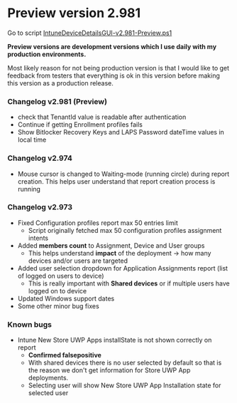 # Preview version 2.981
Go to script [IntuneDeviceDetailsGUI-v2.981-Preview.ps1](./IntuneDeviceDetailsGUI-v2.981-Preview.ps1)  

**Preview versions are development versions which I use daily with my production environments.**


Most likely reason for not being production version is that I would like to get feedback from testers that everything is ok in this version before making this version as a production release.

### Changelog v2.981 (Preview)
* check that TenantId value is readable after authentication
* Continue if getting Enrollment profiles fails
* Show Bitlocker Recovery Keys and LAPS Password dateTime values in local time

### Changelog v2.974
* Mouse cursor is changed to Waiting-mode (running circle) during report creation. This helps user understand that report creation process is running

### Changelog v2.973
* Fixed Configuration profiles report max 50 entries limit
  * Script originally fetched max 50 configuration profiles assignment intents
* Added **members count** to Assignment, Device and User groups
  * This helps understand **impact** of the deployment -> how many devices and/or users are targeted
* Added user selection dropdown for Application Assignments report (list of logged on users to device)
  * This is really important with **Shared devices** or if multiple users have logged on to device
* Updated Windows support dates
* Some other minor bug fixes

### Known bugs ###
* Intune New Store UWP Apps installState is not shown correctly on report
  * **Confirmed falsepositive**
  * With shared devices there is no user selected by default so that is the reason we don't get information for Store UWP App deployments.
  * Selecting user will show New Store UWP App Installation state for selected user
